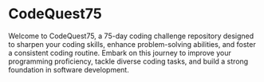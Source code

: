 # CodeQuest75
Welcome to CodeQuest75, a 75-day coding challenge repository designed to sharpen your coding skills, enhance problem-solving abilities, and foster a consistent coding routine. Embark on this journey to improve your programming proficiency, tackle diverse coding tasks, and build a strong foundation in software development.
